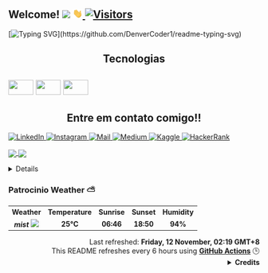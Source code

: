 <h2>Welcome! <img src="https://emojis.slackmojis.com/emojis/images/1531849430/4246/blob-sunglasses.gif?1531849430" width="25 px"/> <img src="https://raw.githubusercontent.com/ABSphreak/ABSphreak/master/gifs/Hi.gif" width="20px" /><a href="https://github.com/ronnanlimao"> <img src="https://visitor-badge.laobi.icu/badge?page_id=ronnanlimao" alt="Visitors"></a></h2>

[![Typing SVG](https://readme-typing-svg.herokuapp.com?font=Ubuntu&color=DD58C1&multiline=true&lines=Um+engenheiro+de+dados+em+construção...;Se+Preparando+para+o+futuro!)](https://github.com/DenverCoder1/readme-typing-svg)


<h2 align="center"> Tecnologias </h2>

<a href="https://www.mysql.com/"><img src="https://cdn.jsdelivr.net/gh/devicons/devicon/icons/mysql/mysql-plain.svg" height="30" width="50" /></a>
<a href="https://www.postgresql.org/"><img src="https://cdn.jsdelivr.net/gh/devicons/devicon/icons/postgresql/postgresql-plain.svg" height="30" width="50" /></a>
<a href="https://www.python.org/"><img src="https://cdn.jsdelivr.net/gh/devicons/devicon/icons/python/python-original.svg" height="30" width="50" /></a>
----

<h2 align="center"> Entre em contato comigo!! </h2>

<p>
<a href="https://www.linkedin.com/in/ronnan-concei%C3%A7%C3%A3o-lima-52761910b/">
  <img alt="LinkedIn" src="https://img.shields.io/badge/linkedin%20-%230077B5.svg?&style=for-the-badge&logo=linkedin&logoColor=white"/>
</a>
<a href="https://www.instagram.com/ronnanlimao/">
  <img alt="Instagram" src="https://img.shields.io/badge/Instagram-E4405F?style=for-the-badge&logo=instagram&logoColor=white"/>
</a>
<a href="mailto:rlimprod@gmail.com">
  <img alt="Mail" src="https://img.shields.io/badge/Gmail-D14836?style=for-the-badge&logo=gmail&logoColor=white"/>
</a>
<a href="https://medium.com/@ronnanlimao">
  <img alt="Medium" src="https://img.shields.io/badge/Medium-%23000000.svg?style=for-the-badge&logo=Medium&logoColor=white"/>
</a>
<a href="https://www.kaggle.com/ronnanconceicaolima">
  <img alt="Kaggle" src="https://img.shields.io/badge/Kaggle-20BEFF?style=for-the-badge&logo=Kaggle&logoColor=white"/>
</a>
<a href="https://www.hackerrank.com/RONNAN_OK">
  <img alt="HackerRank" src="https://img.shields.io/badge/-Hackerrank-2EC866?style=for-the-badge&logo=HackerRank&logoColor=white"/>
</a>
</p>

<p float="left">
  <a href="https://github.com/ronnanlimao/github-readme-stats">
  <img align="center" src="https://github-readme-stats.vercel.app/api?username=ronnanlimao&count_private=true&hide_rank=true&show_icons=true&theme=react&include_all_commits=true&title_color=dd58c1&icon_color=dd58c1&custom_title=My GitHub Stats" />
  <img align="center" src="https://github-readme-stats.vercel.app/api/top-langs/?username=ronnanlimao&hide=jupyter%20notebook,html&langs_count=10&theme=react&hide_rank=true&layout=compact&exclude_repo=nusmods&title_color=dd58c1"/>
  </details>
  <details>
    <summary>
      <b>Contribution Graph</b>
    </summary>
    <a href="https://github.com/ronnanlimao/github-readme-activity-graph"><img src="https://activity-graph.herokuapp.com/graph?username=ronnanlimao&custom_title=My%20Contribution%20Graph&theme=react-dark&area=true&line=dd58c1&color=dd58c1"/></a>
  </details>
</p>

<h3> Patrocinio Weather ⛅</h3>
<table>
  <tr>
    <th>Weather</th>
    <th>Temperature</th>
    <th>Sunrise</th>
    <th>Sunset</th>
    <th>Humidity</th>
  </tr>
  <tr style="text-align:center">
    <td><b><i>mist</i></b> <img width="30" src=http:&#x2F;&#x2F;openweathermap.org&#x2F;img&#x2F;w&#x2F;50n.png></td>
    <td><b>25°C</b></td>
    <td><b>06:46</b></td>
    <td><b>18:50</b></td>
    <td><b>94%</b></td>
  </tr>
</table>

<div align="right">
  Last refreshed: <b>Friday, 12 November, 02:19 GMT+8</b>
  <br>This README refreshes every 6 hours using <b><a href="https://github.com/features/actions">GitHub Actions</a></b> 🕒
  <details>
    <summary>
      <b>Credits</b>
    </summary>
    Dynamic README inspired by <b><i><a href="https://github.com/thmsgbrt/thmsgbrt">Thomas Guibert</a></i></b> and <b><i><a href="https://github.com/simonw/simonw">Simon Willison</a></i></b>
    <br>Markdown Badges by <b><i><a href="https://github.com/Ileriayo/markdown-badges">Ileriayo Adebiyi</a></i></b>
    <br>Weather Info by <b><i><a href="https://openweathermap.org/api">OpenWeather</a></i></b>
  </details>
</div>
